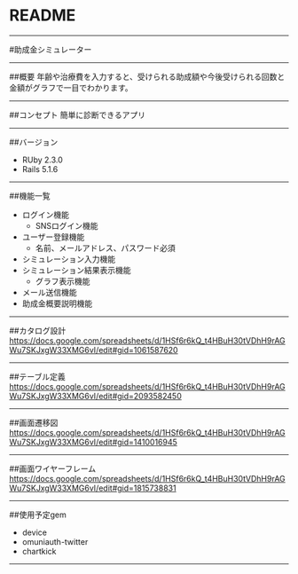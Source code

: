 # README
***

#助成金シミュレーター
***

##概要
年齢や治療費を入力すると、受けられる助成額や今後受けられる回数と金額がグラフで一目でわかります。
***

##コンセプト
簡単に診断できるアプリ
***

##バージョン
* RUby 2.3.0
* Rails 5.1.6
***

##機能一覧
* ログイン機能
  * SNSログイン機能
* ユーザー登録機能
  * 名前、メールアドレス、パスワード必須
* シミュレーション入力機能
* シミュレーション結果表示機能
  * グラフ表示機能
* メール送信機能
* 助成金概要説明機能
***

##カタログ設計
https://docs.google.com/spreadsheets/d/1HSf6r6kQ_t4HBuH30tVDhH9rAGWu7SKJxgW33XMG6vI/edit#gid=1061587620
***

##テーブル定義
https://docs.google.com/spreadsheets/d/1HSf6r6kQ_t4HBuH30tVDhH9rAGWu7SKJxgW33XMG6vI/edit#gid=2093582450
***

##画面遷移図
https://docs.google.com/spreadsheets/d/1HSf6r6kQ_t4HBuH30tVDhH9rAGWu7SKJxgW33XMG6vI/edit#gid=1410016945
***

##画面ワイヤーフレーム
https://docs.google.com/spreadsheets/d/1HSf6r6kQ_t4HBuH30tVDhH9rAGWu7SKJxgW33XMG6vI/edit#gid=1815738831
***

##使用予定gem
* device
* omuniauth-twitter
* chartkick
***
